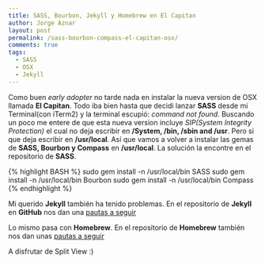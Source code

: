 ```yaml
---
title: SASS, Bourbon, Jekyll y Homebrew en El Capitan
author: Jorge Aznar
layout: post
permalink: /sass-bourbon-compass-el-capitan-osx/
comments: true
tags:
  - SASS
  - OSX
  - Jekyll
---
```


Como buen *early adopter* no tarde nada en instalar la nueva version de OSX llamada **El Capitan**. Todo iba bien hasta que decidi lanzar **SASS** desde mi Terminal(con iTerm2) y la terminal escupió: *command not found*. Buscando un poco me entere de que esta nueva version incluye *SIP(System Integrity Protection)* el cual no deja escribir en  **/System, /bin, /sbin and /usr**. Pero si que deja escribir en **/usr/local**. Así que vamos a volver a instalar las gemas de **SASS, Bourbon y Compass** en **/usr/local**. La solución la encontre en el repositorio de **SASS**.

{% highlight BASH %}
sudo gem install -n /usr/local/bin SASS
sudo gem install -n /usr/local/bin Bourbon
sudo gem install -n /usr/local/bin Compass
{% endhighlight %}

Mi querido **Jekyll** también ha tenido problemas. En el repositorio de **Jekyll** en **GitHub** nos dan una [pautas a seguir](https://github.com/chrisfinazzo/jekyll/blob/9c9481a8a99bd3bbee10bb9f9feca23f97b9a30d/site/_docs/troubleshooting.md)

Lo mismo pasa con **Homebrew**. En el repositorio de **Homebrew** también nos dan unas [pautas a seguir](https://github.com/Homebrew/homebrew/blob/master/share/doc/homebrew/El_Capitan_and_Homebrew.md#if-usrlocal-does-not-exist)

A disfrutar de Split View :)